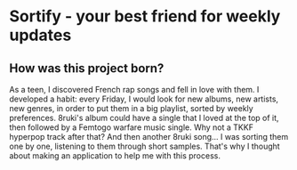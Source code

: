 # Sortify - your best friend for weekly updates
## How was this project born?
As a teen, I discovered French rap songs and fell in love with them. I developed a habit: every Friday, I would look for new albums, new artists, new genres, in order to put them in a big playlist, sorted by weekly preferences. 8ruki's album could have a single that I loved at the top of it, then followed by a Femtogo warfare music single. Why not a TKKF hyperpop track after that? And then another 8ruki song... I was sorting them one by one, listening to them through short samples. That's why I thought about making an application to help me with this process.